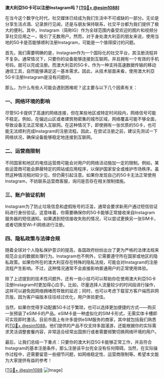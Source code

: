 **澳大利亞5G卡可以注册Instagram吗？[[TG💪+ @esim1088](https://t.me/s/esim1088)]**

在当今这个数字化时代，社交媒体已经成为我们生活中不可或缺的一部分。无论是分享生活点滴、记录旅行见闻，还是与朋友保持联系，社交平台都为我们提供了极大的便利。其中，Instagram（简称IG）作为全球范围内备受欢迎的图片和视频分享社交应用之一，吸引了无数用户。然而，对于身处澳大利亚的朋友来说，使用当地的5G卡是否能够顺利注册Instagram，可能是一个值得探讨的问题。

首先，我们需要明确的是，Instagram作为一个国际化的社交平台，其注册流程并不复杂。通常情况下，只要你的设备能够连接到互联网，并且拥有一个有效的手机号码，就可以完成注册。而澳大利亚的5G卡，作为一种支持高速数据传输的移动通信工具，自然能够满足这一基本需求。因此，从技术层面来看，使用澳大利亞5G卡注册Instagram是没有问题的。

那么，为什么有些人可能会遇到困难呢？这主要与以下几个因素有关：

### **一、网络环境的影响**
尽管5G卡提供了高速的网络连接，但在某些地区或特定时间段内，网络信号可能不稳定。例如，在偏远山区或者建筑物密集的城市区域，网络覆盖可能不够全面，导致设备无法正常接入互联网。在这种情况下，即使拥有一张优质的5G卡，也可能无法顺利完成Instagram的注册流程。因此，在尝试注册之前，建议先测试一下网络状况，确保设备能够稳定地连接到互联网。

### **二、运营商限制**
不同国家和地区的电信运营商可能会对用户的网络活动施加一定的限制。例如，某些运营商可能会屏蔽特定的网站或应用程序，以保护国家安全或维护市场秩序。虽然这种情况相对较少见，但仍需引起注意。如果你发现自己的5G卡无法正常使用Instagram，不妨联系运营商客服，询问是否存在相关限制措施。

### **三、账户验证机制**
Instagram为了防止垃圾信息和虚假账号的泛滥，通常会要求新用户通过短信验证码进行身份验证。这意味着，你需要确保你的5G卡能够正常接收来自Instagram服务器的短信通知。如果遇到短信接收失败的情况，可以尝试更换另一张SIM卡，或者切换至Wi-Fi网络进行注册。

### **四、隐私政策与法律合规**
随着全球对个人隐私保护意识的提高，各国政府纷纷出台了更为严格的法律法规来规范企业的数据处理行为。Instagram也不例外，它需要遵守所在国家或地区的隐私政策。如果你所在的澳大利亚存在特殊的隐私法规，可能会对Instagram的注册流程产生影响。不过，这种情况通常不会直接影响普通用户的正常使用体验。

除了上述提到的技术性问题外，还有一些小技巧可以帮助你在使用澳大利亞5G卡注册Instagram时更加得心应手。比如，尽量选择人流量较少的时间段进行操作，这样可以避免因网络拥堵而导致的延迟；同时，也可以考虑下载官方客户端而非网页版，因为客户端版本往往经过优化，用户体验更佳。

当然，如果你觉得手动配置5G卡过于繁琐，也可以选择更加便捷的方式——购买一张预装了eSIM卡的产品。eSIM卡是一种虚拟化的SIM卡形式，无需实体卡槽即可实现即时激活。目前市面上有许多提供eSIM服务的商家，其中就包括我们熟悉的[TG💪+ @esim1088](https://t.me/s/esim1088)。他们提供的产品不仅支持多国漫游，还能根据你的实际需求灵活调整套餐内容，非常适合经常出国旅行或者需要频繁切换网络环境的用户。

最后，让我们总结一下重点：只要你的澳大利亞5G卡能够正常工作，并且符合Instagram的基本注册条件，那么注册该平台完全没有任何障碍。当然，在实际操作过程中，还需要留意一些细节问题，如网络稳定性、运营商限制等。希望本文能为大家提供有益的参考！

[[TG💪+ @esim1088](https://t.me/s/esim1088) ![Image](https://i.postimg.cc/4NQfJmqS/Snipaste-2025-05-13-00-14-12.png)]